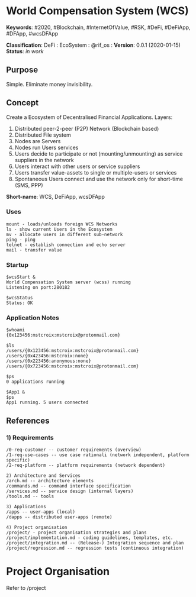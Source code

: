 # World Compensation System (WCS)
__Keywords__: #2020, #Blockchain, #InternetOfValue, #RSK, #DeFi, #DeFiApp, #DFApp, #wcsDFApp

__Classification__: DeFi : EcoSystem : @rif_os : 
__Version__: 0.0.1 (2020-01-15)
__Status__: *in work*

## Purpose 

Simple. Eliminate money invisibility.

## Concept

Create a Ecosystem of Decentralised Financial Applications.
Layers: 
1. Distributed peer-2-peer (P2P) Network (Blockchain based)
1. Distributed File system
1. Nodes are Servers
1. Nodes run Users services
1. Users decide to participate or not (mounting/unmounting) as service suppliers in the network
1. Users interact with other users or service suppliers
1. Users transfer value-assets to single or multiple-users or services
1. Spontaneous Users connect and use the network only for short-time (SMS, PPP)

__Short-name__: WCS, DeFiApp, wcsDFApp

### Uses
```
mount - loads/unloads foreign WCS Networks
ls - show current Users in the Ecosystem
mv - allocate users in different sub-network
ping - ping 
telnet - establish connection and echo server
mail - transfer value
```

### Startup

```
$wcsStart &
World Compensation System server (wcss) running
Listening on port:280182

$wcsStatus
Status: OK
```

### Application Notes
```
$whoami
{0x123456:mstcroix:mstcroix@protonmail.com}

$ls
/users/{0x123456:mstcroix:mstcroix@protonmail.com}
/users/{0x423456:mstcroix:none}
/users/{0x223456:anonymous:none}
/users/{0x723456:mstcroix:mstcroix@protonmail.com}

$ps
0 applications running

$App1 &
$ps
App1 running. 5 users connected
```

## References
### 1) Requirements
```
/0-req-customer -- customer requirements (overview)
/1-req-use-cases -- use case rationali (network independent, platform specific)
/2-req-platform -- platform requirements (network dependent)

2) Architecture and Services
/arch.md -- architecture elements
/commands.md -- command interface specification
/services.md -- service design (internal layers)
/tools.md -- tools

3) Applications
/apps -- user-apps (local)
/dapps -- distributed user-apps (remote)

4) Project organisation
/project/ - project organisation strategies and plans
/project/implementation.md - coding guidelines, templates, etc.
/project/integration.md -- (Release-) Integration sequence and plan
/project/regression.md -- regression tests (continuous integration)

```

# Project Organisation

Refer to /project

